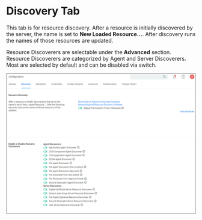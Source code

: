 [title]: # (Discovery Tab)
[tags]: # (admin,configuration)
[priority]: # (1)
# Discovery Tab

This tab is for resource discovery. After a resource is initially discovered by the server, the name is set to __New Loaded Resource...__. After discovery runs the names of those resources are updated.

Resource Discoverers are selectable under the __Advanced__ section. Resource Discoverers are categorized by Agent and Server Discoverers. Most are selected by default and can be disabled via switch.

![Configuration Discovery tab overview](images/discovery.png "Configuration Discovery tab overview")
